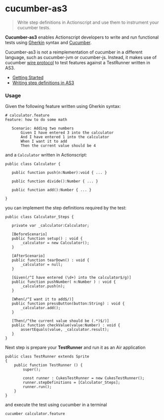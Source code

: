 # cucumber-as3

> Write step definitions in Actionscript and use them to instrument your cucumber tests.

**Cucumber-as3** enables Actionscript developers to write and run functional tests using [Gherkin](https://github.com/cucumber/cucumber/wiki/Gherkin) syntax and [Cucumber](http://cukes.info).

Cucumber-as3 is not a reimplementation of cucumber in a different language, such as cucumber-jvm or cucumber-js. Instead, it makes use of cucumber [wire protocol](https://github.com/cucumber/cucumber/wiki/Wire-Protocol) to test features against a TestRunner written in AS3.

 * [Getting Started](https://github.com/miguelatplumbee/cucumber-as3/blob/master/cucumber-as3-wiki/getting_started.md)
 * [Writing step definitions in AS3](https://github.com/miguelatplumbee/cucumber-as3/blob/master/cucumber-as3-wiki/step_definitions.md)

### Usage

Given the following feature written using Gherkin syntax:

 ```gherkin
 # calculator.feature
 Feature: how to do some math

 	Scenario: Adding two numbers
 	    Given I have entered 3 into the calculator
 	    And I have entered 1 into the calculator
 	    When I want it to add
 	    Then the current value should be 4
 ```


and a `Calculator` written in Actionscript:

 ```as3
public class Calculator {

    public function push(n:Number):void { ... }

    public function divide():Number { ... }

    public function add():Number { ... }

}
 ```

you can implement the step definitions required by the test:


 ```as3
public class Calculator_Steps {

    private var _calculator:Calculator;

    [BeforeScenario]
    public function setup() : void {
        _calculator = new Calculator();
    }

    [AfterScenario]
    public function tearDown() : void {
        _calculator = null;
    }

    [Given(/^I have entered (\d+) into the calculator$/g)]
    public function pushNumber( n:Number ) : void {
        _calculator.push(n);
    }

    [When(/^I want it to add$/)]
    public function pressButton(button:String) : void {
        _calculator.add();
    }

    [Then(/^the current value should be (.*)$/)]
    public function checkValue(value:Number) : void {
        assertEquals(value, _calculator.result);
    }
}
 ```

Next step is prepare your **TestRunner** and run it as an Air application

```as3
public class TestRunner extends Sprite
{
    public function TestRunner () {
        super();

        const runner : CukesTestRunner = new CukesTestRunner();
        runner.stepDefinitions = [Calculator_Steps];
        runner.run();
    }
}
```

and execute the test using cucumber in a terminal

 ```bash
 cucumber calculator.feature
 ```